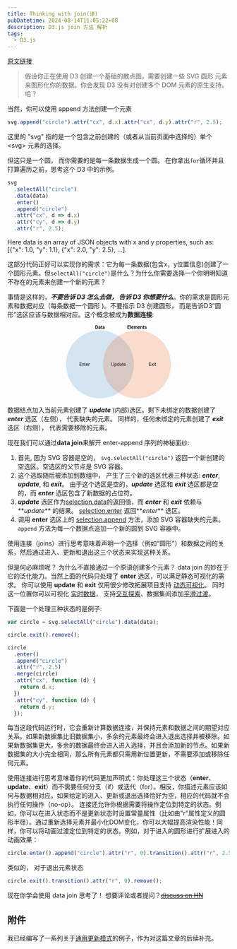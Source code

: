 ```yaml
---
title: Thinking with join(译)
pubDatetime: 2024-08-14T11:05:22+08
description: D3.js join 方法 解析
tags:
  - D3.js
---
```


[原文链接](https://bost.ocks.org/mike/join/)

> 假设你正在使用 D3 创建一个基础的散点图，需要创建一些 SVG 圆形 元素来图形化你的数据。你会发现 D3 没有对创建多个 DOM 元素的原生支持。哈？

当然，你可以使用 append 方法创建一个元素

```js
svg.append("circle").attr("cx", d.x).attr("cx", d.y).attr("r", 2.5);
```

<side-note>
  这里的 "svg" 指的是一个包含之前创建的（或者从当前页面中选择的）单个 &ltsvg&gt 元素的选择。
</side-note>

但这只是一个圆， 而你需要的是每一条数据生成一个圆。
在你拿出`for`循环并且打算遍历之前，思考这个 D3 中的示例。

<div class="flex">

<div class="flex-1">

```js
svg
  .selectAll("circle")
  .data(data)
  .enter()
  .append("circle")
  .attr("cx", d => d.x)
  .attr("cy", d => d.y)
  .attr("r", 2.5);
```

</div>

<div class="max-w-48 bg-slate-800 text-[10px] my-[24px] px-4 py-2 rounded-md text-[#e1e4e8]">
  Here data is an array of JSON objects with x and y properties, such as: [{"x": 1.0, "y": 1.1}, {"x": 2.0, "y": 2.5}, …].
</div>
</div>

这部分代码正好可以实现你的需求：它为每一条数据(包含x，y位置信息)创建了一个圆形元素。但`selectAll("circle")`是什么？为什么你需要选择一个你明明知道不存在的元素来创建一个新的元素？

事情是这样的，**_不要告诉 D3 怎么去做， 告诉 D3 你想要什么_**。你的需求是圆形元素和数据对应（每条数据一个圆形 )。不要指示 D3 创建圆形， 而是告诉D3“圆形”选区应该与数据相对应。这个概念被成为**数据连接**:

<p class="text-center mx-auto">
  <svg viewBox="0 0 720 240" preserveAspectRatio="xMidYMid meet" style="max-width: 720px; width: 100%; height: auto;">
    <g transform="translate(0,128)">
      <g transform="translate(300)">
        <circle r="110" style="fill: rgb(49, 130, 189); fill-opacity:.2;"></circle>
        <text y="-120" dy=".35em" text-anchor="middle" style="font-weight: bold;">Data</text>
        <text x="-50" dy=".35em" text-anchor="middle">Enter</text>
      </g>
      <text x="360" dy=".35em" text-anchor="middle">Update</text>
      <g transform="translate(420)">
        <circle r="110" style="fill: rgb(230, 85, 13); fill-opacity: .2;"></circle>
        <text y="-120" dy=".35em" text-anchor="middle" style="font-weight: bold;">Elements</text>
        <text x="50" dy=".35em" text-anchor="middle">Exit</text>
      </g>
    </g>
  </svg>
</p>

数据结点加入当前元素创建了 **_update_** (内部)选区。剩下未绑定的数据创建了 **_enter_** 选区（左侧）， 代表缺失的元素。 同样的，任何未绑定的元素创建了 **_exit_** 选区（右侧）， 代表需要移除的元素。

现在我们可以通过**data join**来解开 enter-append 序列的神秘面纱:

1. 首先, 因为 SVG 容器是空的， `svg.selectAll("circle")` 返回一个新创建的空选区。空选区的父节点是 SVG 容器。
2. 这个选取随后被添加到数组中， 产生了三个新的选区代表三种状态: **_enter_**, **_update_**, 和 **_exit_**。 由于这个选区是空的，**_update_** 选区和 **_exit_** 选区都是空的，而 **_enter_** 选区包含了新数据的占位符。
3. **_update_** 选区作为[selection.data](https://d3js.org/d3-selection/joining#selection_data)的返回值，而 **_enter_** 和 **_exit_** 依赖与**_update_** 的结果。 [selection.enter](https://d3js.org/d3-selection/joining#selection_enter) 返回**_enter_** 选区。
4. 调用 **enter** 选区上的 [selection.append](https://d3js.org/d3-selection/modifying#selection_append) 方法，添加 SVG 容器缺失的元素。`append` 方法为每一个数据点追加一个新的圆到 SVG 容器中。

使用连接（joins）进行思考意味着声明一个选择（例如“圆形”）和数据之间的关系，然后通过进入、更新和退出这三个状态来实现这种关系。

但是何必麻烦呢？ 为什么不直接通过一个原语创建多个元素？ data join 的妙在于它的泛化能力。当然上面的代码只处理了 **enter** 选区，可以满足静态可视化的需求。 你可以使用 **update** 和 **exit** 仅用很少修改拓展项目支持 [动态可视化](https://bost.ocks.org/mike/miserables/)。 同时这一位置你可以可视化 [实时数据](https://bost.ocks.org/mike/path/)， 支持[交互探索](https://gist.github.com/mbostock/4063663)、数据集间添加[平滑过渡](https://gist.github.com/mbostock/1256572)。

下面是一个处理三种状态的是例子:

```js
var circle = svg.selectAll("circle").data(data);

circle.exit().remove();

circle
  .enter()
  .append("circle")
  .attr("r", 2.5)
  .merge(circle)
  .attr("cx", function (d) {
    return d.x;
  })
  .attr("cy", function (d) {
    return d.y;
  });
```

每当这段代码运行时，它会重新计算数据连接，并保持元素和数据之间的期望对应关系。如果新数据集比旧数据集小，多余的元素最终会进入退出选择并被移除。如果新数据集更大，多余的数据最终会进入进入选择，并且会添加新的节点。如果新数据集的大小完全相同，那么所有元素都只需用新位置更新，不需要添加或移除任何元素。

使用连接进行思考意味着你的代码更加声明式：你处理这三个状态（**enter**、**update**、**exit**）而不需要任何分支（if）或迭代（for）。相反，你描述元素应该如何与数据相对应。如果给定的进入、更新或退出选择恰好为空，相应的代码就不会执行任何操作（no-op）。
连接还允许你根据需要将操作定位到特定的状态。例如，你可以在进入状态而不是更新状态时设置常量属性（比如由"r"属性定义的圆形半径）。通过重新选择元素并最小化DOM变化，你可以大幅提高渲染性能！同样，你可以将动画过渡定位到特定的状态。例如，对于进入的圆形进行扩展进入的动画效果：

```js
circle.enter().append("circle").attr("r", 0).transition().attr("r", 2.5);
```

类似的， 对于退出元素状态

```js
circle.exit().transition().attr("r", 0).remove();
```

现在你学会使用 data join 思考了！
想要评论或者提问？~~[discuss on HN](http://news.ycombinator.com/item?id=3581614)~~

## 附件

我已经编写了一系列关于[通用更新模式](https://gist.github.com/mbostock/3808218)的例子，作为对这篇文章的后续补充。
